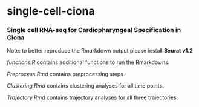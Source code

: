 # single-cell-ciona
### Single cell RNA-seq for Cardiopharyngeal Specification in Ciona

Note: to better reproduce the Rmarkdown output please install **Seurat v1.2**

*functions.R* contains additional functions to run the Rmarkdowns.

*Preprocess.Rmd* contains preprocessing steps.

*Clustering.Rmd* contains clustering analyses for all time points.

*Trajectory.Rmd* contains trajectory analyses for all three trajectories.
